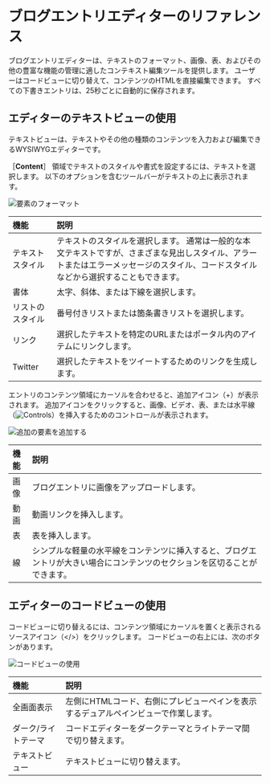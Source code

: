 # ブログエントリエディターのリファレンス

ブログエントリエディターは、テキストのフォーマット、画像、表、およびその他の豊富な機能の管理に適したコンテキスト編集ツールを提供します。 ユーザーはコードビューに切り替えて、コンテンツのHTMLを直接編集できます。 すべての下書きエントリは、25秒ごとに自動的に保存されます。

<a name="エディターのテキストビューの使用" />

## エディターのテキストビューの使用

テキストビューは、テキストやその他の種類のコンテンツを入力および編集できるWYSIWYGエディターです。

［**Content**］ 領域でテキストのスタイルや書式を設定するには、テキストを選択します。 以下のオプションを含むツールバーがテキストの上に表示されます。

![要素のフォーマット](./blog-entry-editor-reference/images/01.png)

| 機能       | 説明                                                                                          |
| :--- | :--- |
| テキストスタイル | テキストのスタイルを選択します。 通常は一般的な本文テキストですが、さまざまな見出しスタイル、アラートまたはエラーメッセージのスタイル、コードスタイルなどから選択することもできます。 |
| 書体       | 太字、斜体、または下線を選択します。                                                                          |
| リストのスタイル | 番号付きリストまたは箇条書きリストを選択します。                                                                    |
| リンク      | 選択したテキストを特定のURLまたはポータル内のアイテムにリンクします。                                                        |
| Twitter  | 選択したテキストをツイートするためのリンクを生成します。                                                                |

エントリのコンテンツ領域にカーソルを合わせると、追加アイコン（+）が表示されます。 追加アイコンをクリックすると、画像、ビデオ、表、または水平線（![Controls](../../images/icon-content-insert-controls.png)）を挿入するためのコントロールが表示されます。

![追加の要素を追加する](./blog-entry-editor-reference/images/02.png)

| 機能 | 説明                                                            |
| :--- | :--- |
| 画像 | ブログエントリに画像をアップロードします。                                         |
| 動画 | 動画リンクを挿入します。                                                  |
| 表  | 表を挿入します。                                                      |
| 線  | シンプルな軽量の水平線をコンテンツに挿入すると、ブログエントリが大きい場合にコンテンツのセクションを区切ることができます。 |

<a name="エディターのコードビューの使用" />

## エディターのコードビューの使用

コードビューに切り替えるには、コンテンツ領域にカーソルを置くと表示されるソースアイコン（</>）をクリックします。 コードビューの右上には、次のボタンがあります。

![コードビューの使用](./blog-entry-editor-reference/images/03.png)

| 機能         | 説明                                           |
| :--- | :--- |
| 全画面表示      | 左側にHTMLコード、右側にプレビューペインを表示するデュアルペインビューで作業します。 |
| ダーク/ライトテーマ | コードエディターをダークテーマとライトテーマ間で切り替えます。              |
| テキストビュー    | テキストビューに切り替えます。                              |
